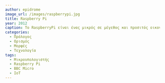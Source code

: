 ```yaml
---
author: epidrome
image_url: /images/raspberrypi.jpg
title: Raspberry Pi
year: 2012
caption: To RaspberryPi είναι ένας μικρός σε μέγεθος και προσιτός οικονομικά υπολογιστής, με έμφαση στην εκμάθηση προγραμματισμού από νέους χρήστες και ειδικά από παιδιά, που συνδέεται απευθείας στην τηλεόραση του χρήστη. Η δυνατότητα του για διασύνδεση με εξωτερικές συσκευές τον έκανε δημοφιλή πέρα από την εκπαίδευση σε πολλούς χομπίστες καθώς και στο διαδίκτυο των πραγμάτων.
categories:
  - Πρόλογος
  - Ορισμός
  - Μορφές
  - Τεχνολογία
tags:
  - Μικρουπολογιστής
  - Raspberry Pi
  - BBC Micro
  - IoT
---
```

